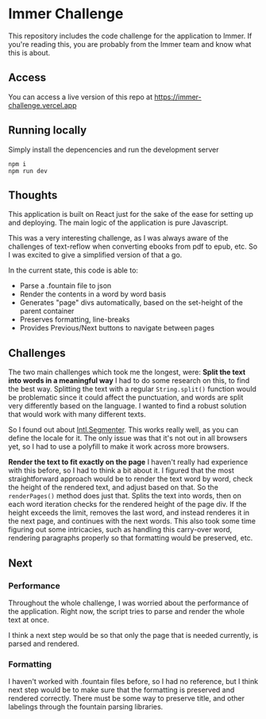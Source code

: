# Immer Challenge

This repository includes the code challenge for the application to Immer. If you're reading this, you are probably from the Immer team and know what this is about.

## Access

You can access a live version of this repo at https://immer-challenge.vercel.app

## Running locally

Simply install the depencencies and run the development server

```
npm i
npm run dev
```

## Thoughts

This application is built on React just for the sake of the ease for setting up and deploying. The main logic of the application is pure Javascript.

This was a very interesting challenge, as I was always aware of the challenges of text-reflow when converting ebooks from pdf to epub, etc. So I was excited to give a simplified version of that a go.

In the current state, this code is able to:

- Parse a .fountain file to json
- Render the contents in a word by word basis
- Generates "page" divs automatically, based on the set-height of the parent container
- Preserves formatting, line-breaks
- Provides Previous/Next buttons to navigate between pages

## Challenges

The two main challenges which took me the longest, were:
**Split the text into words in a meaningful way**
I had to do some research on this, to find the best way. Splitting the text with a regular `String.split()` function would be problematic since it could affect the punctuation, and words are split very differently based on the language. I wanted to find a robust solution that would work with many different texts.

So I found out about [Intl.Segmenter](https://developer.mozilla.org/en-US/docs/Web/JavaScript/Reference/Global_Objects/Intl/Segmenter). This works really well, as you can define the locale for it. The only issue was that it's not out in all browsers yet, so I had to use a polyfill to make it work across more browsers.

**Render the text to fit exactly on the page**
I haven't really had experience with this before, so I had to think a bit about it. I figured that the most straightforward approach would be to render the text word by word, check the height of the rendered text, and adjust based on that.
So the `renderPages()` method does just that. Splits the text into words, then on each word iteration checks for the rendered height of the page div. If the height exceeds the limit, removes the last word, and instead renderes it in the next page, and continues with the next words.
This also took some time figuring out some intricacies, such as handling this carry-over word, rendering paragraphs properly so that formatting would be preserved, etc.

## Next

### Performance

Throughout the whole challenge, I was worried about the performance of the application. Right now, the script tries to parse and render the whole text at once.

I think a next step would be so that only the page that is needed currently, is parsed and rendered.

### Formatting

I haven't worked with .fountain files before, so I had no reference, but I think next step would be to make sure that the formatting is preserved and rendered correctly. There must be some way to preserve title, and other labelings through the fountain parsing libraries.

